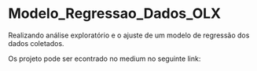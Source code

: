 # Modelo_Regressao_Dados_OLX

Realizando análise exploratório e o ajuste de um modelo de regressão dos dados coletados.

Os projeto pode ser econtrado no medium no seguinte link:
